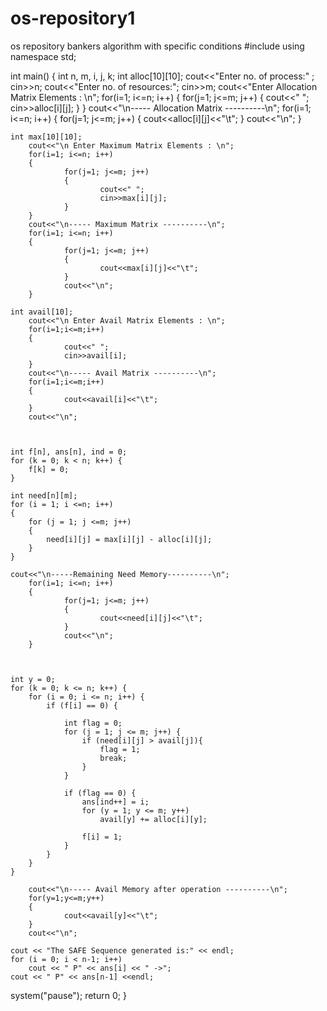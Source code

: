 # os-repository1
os repository bankers algorithm with specific conditions
#include <iostream> 
using namespace std; 
  
int main() 
{ 
    int n, m, i, j, k; 
    int alloc[10][10];
        cout<<"Enter no. of process:" ;
        cin>>n;
        cout<<"Enter no. of resources:";
        cin>>m;
        cout<<"Enter Allocation Matrix Elements : \n";
        for(i=1; i<=n; i++)
        {
                for(j=1; j<=m; j++)
                {
                        cout<<" ";
                        cin>>alloc[i][j];
                }
        }
        cout<<"\n----- Allocation Matrix ----------\n";
        for(i=1; i<=n; i++)
        {
                for(j=1; j<=m; j++)
                {
                        cout<<alloc[i][j]<<"\t";
                }
                cout<<"\n";
        }


    int max[10][10];
        cout<<"\n Enter Maximum Matrix Elements : \n";
        for(i=1; i<=n; i++)
        {
                for(j=1; j<=m; j++)
                {
                        cout<<" ";
                        cin>>max[i][j];
                }
        }
        cout<<"\n----- Maximum Matrix ----------\n";
        for(i=1; i<=n; i++)
        {
                for(j=1; j<=m; j++)
                {
                        cout<<max[i][j]<<"\t";
                }
                cout<<"\n";
        }
    
    int avail[10];
        cout<<"\n Enter Avail Matrix Elements : \n";
        for(i=1;i<=m;i++)
        {
        		cout<<" ";
        		cin>>avail[i];
		}
		cout<<"\n----- Avail Matrix ----------\n";
        for(i=1;i<=m;i++)
        {
        		cout<<avail[i]<<"\t";
		}
		cout<<"\n";
		
		
		
	int f[n], ans[n], ind = 0; 
    for (k = 0; k < n; k++) { 
        f[k] = 0; 
    } 
    
    int need[n][m]; 
    for (i = 1; i <=n; i++) 
	{ 
        for (j = 1; j <=m; j++)
		{
		    need[i][j] = max[i][j] - alloc[i][j];
	    }
    } 
    
    cout<<"\n-----Remaining Need Memory----------\n";
        for(i=1; i<=n; i++)
        {
                for(j=1; j<=m; j++)
                {
                        cout<<need[i][j]<<"\t";
                }
                cout<<"\n";
        }
    
     
    
    int y = 0; 
    for (k = 0; k <= n; k++) { 
        for (i = 0; i <= n; i++) { 
            if (f[i] == 0) { 
  
                int flag = 0; 
                for (j = 1; j <= m; j++) { 
                    if (need[i][j] > avail[j]){ 
                        flag = 1; 
                        break; 
                    } 
                } 
  
                if (flag == 0) { 
                    ans[ind++] = i; 
                    for (y = 1; y <= m; y++) 
                        avail[y] += alloc[i][y]; 
                    
                    f[i] = 1; 
                } 
            } 
        } 
    } 
    
    	cout<<"\n----- Avail Memory after operation ----------\n";
        for(y=1;y<=m;y++)
        {
        		cout<<avail[y]<<"\t";
		}
		cout<<"\n";
  
    cout << "The SAFE Sequence generated is:" << endl; 
    for (i = 0; i < n-1; i++) 
        cout << " P" << ans[i] << " ->"; 
    cout << " P" << ans[n-1] <<endl; 
  system("pause");
    return 0; 
}
